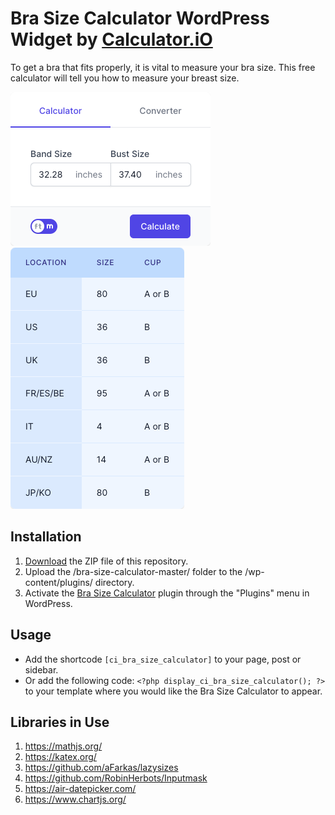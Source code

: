 # Bra Size Calculator WordPress Widget by [Calculator.iO](https://www.calculator.io/ "Calculator.iO Homepage")

To get a bra that fits properly, it is vital to measure your bra size. This free calculator will tell you how to measure your breast size.

![Bra Size Calculator Input Form](/assets/images/screenshot-1.png "Bra Size Calculator Input Form")
![Bra Size Calculator Calculation Results](/assets/images/screenshot-2.png "Bra Size Calculator Calculation Results")

## Installation

1. [Download](https://github.com/pub-calculator-io/age-calculator/archive/refs/heads/master.zip) the ZIP file of this repository.
2. Upload the /bra-size-calculator-master/ folder to the /wp-content/plugins/ directory.
3. Activate the [Bra Size Calculator](https://www.calculator.io/bra-size-calculator/ "Bra Size Calculator Homepage") plugin through the "Plugins" menu in WordPress.

## Usage
* Add the shortcode `[ci_bra_size_calculator]` to your page, post or sidebar.
* Or add the following code: `<?php display_ci_bra_size_calculator(); ?>` to your template where you would like the Bra Size Calculator to appear.

## Libraries in Use
1. https://mathjs.org/
2. https://katex.org/
3. https://github.com/aFarkas/lazysizes
4. https://github.com/RobinHerbots/Inputmask
5. https://air-datepicker.com/
6. https://www.chartjs.org/
